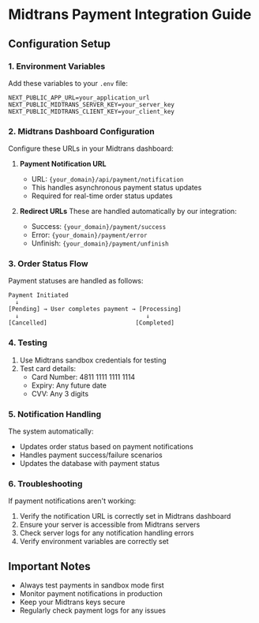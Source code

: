 # Midtrans Payment Integration Guide

## Configuration Setup

### 1. Environment Variables

Add these variables to your `.env` file:

```env
NEXT_PUBLIC_APP_URL=your_application_url
NEXT_PUBLIC_MIDTRANS_SERVER_KEY=your_server_key
NEXT_PUBLIC_MIDTRANS_CLIENT_KEY=your_client_key
```

### 2. Midtrans Dashboard Configuration

Configure these URLs in your Midtrans dashboard:

1. **Payment Notification URL**

   - URL: `{your_domain}/api/payment/notification`
   - This handles asynchronous payment status updates
   - Required for real-time order status updates

2. **Redirect URLs**
   These are handled automatically by our integration:
   - Success: `{your_domain}/payment/success`
   - Error: `{your_domain}/payment/error`
   - Unfinish: `{your_domain}/payment/unfinish`

### 3. Order Status Flow

Payment statuses are handled as follows:

```
Payment Initiated
  ↓
[Pending] → User completes payment → [Processing]
  ↓                                    ↓
[Cancelled]                         [Completed]
```

### 4. Testing

1. Use Midtrans sandbox credentials for testing
2. Test card details:
   - Card Number: 4811 1111 1111 1114
   - Expiry: Any future date
   - CVV: Any 3 digits

### 5. Notification Handling

The system automatically:

- Updates order status based on payment notifications
- Handles payment success/failure scenarios
- Updates the database with payment status

### 6. Troubleshooting

If payment notifications aren't working:

1. Verify the notification URL is correctly set in Midtrans dashboard
2. Ensure your server is accessible from Midtrans servers
3. Check server logs for any notification handling errors
4. Verify environment variables are correctly set

## Important Notes

- Always test payments in sandbox mode first
- Monitor payment notifications in production
- Keep your Midtrans keys secure
- Regularly check payment logs for any issues
